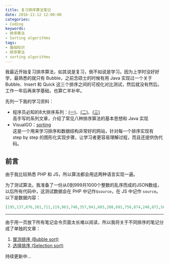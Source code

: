 ```yaml
---
title: 复习排序算法笔记
date: 2016-11-12 12:00:00
categories:
- Coding
keywords:
- 排序算法
- Sorting algorithms
tags: 
- 基础知识
- 排序算法
- sorting algorithms
---
```


我最近开始复习排序算法，如其说是复习，倒不如说是学习。因为上学时没好好学，最熟悉的就只有 Bubble，之前念硕士的时候有用 Java 实现过一个关于 Bubble、Insert 和 Quick 这三个排序之间的可视化对比测试，然后就没有然后。工作一年后再来学基础，也算亡羊补牢。

先列一下我的学习资料：

- 程序员必知的8大排序系列：[(一)](http://blog.csdn.net/pzhtpf/article/details/7559896)、[(二)](http://blog.csdn.net/pzhtpf/article/details/7559943)、[(三)](http://blog.csdn.net/pzhtpf/article/details/7560294)   
  高手写的系列文章，介绍了常见八种排序算法的基本思想和 Java 实现
- VisualGO：[sorting](https://visualgo.net/sorting)  
  这是一个用来学习排序和数据结构非常好的网站，针对每一个排序实现有 step by step 的图形化实现步骤，让学习者更容易理解过程，而且还提供伪代码。

<!-- more -->

## 前言

由于我比较熟悉 PHP 和 JS，所以算法都会用这两种语言实现一遍。

为了测试算法，我准备了一份从0到999共1000个整数的乱序而成的JSON数组，以后所有代码中，这测试数据会在 PHP 中记作`$source`，在 JS 中记作 `source`。以下是数据内容：

```json
[195,137,876,281,711,119,963,740,357,941,603,208,691,756,874,240,872,563,956,354,774,619,385,386,786,985,216,482,77,418,165,614,605,759,239,559,83,397,796,129,978,487,168,888,480,318,992,549,709,317,987,913,36,172,772,896,782,451,439,522,970,452,705,980,254,677,0,99,123,419,112,764,91,192,244,878,817,107,643,14,507,988,333,478,801,230,408,89,841,512,202,949,779,58,41,656,891,835,897,760,905,434,213,305,366,313,827,703,19,8,97,378,517,828,784,453,672,179,269,738,20,667,899,813,503,976,712,850,424,229,964,295,206,289,588,336,823,787,360,85,93,421,623,504,826,920,210,287,2,972,127,875,662,1,264,194,422,879,925,514,228,902,163,342,593,135,498,608,401,28,319,235,149,915,188,205,807,324,918,506,344,552,449,316,867,124,693,863,117,462,391,341,436,583,840,420,923,198,154,834,246,595,440,328,490,880,625,443,916,718,322,600,406,84,610,849,680,332,947,541,553,744,933,818,814,425,260,671,616,719,175,450,869,800,914,430,327,881,865,647,253,126,975,669,86,661,60,340,685,937,982,742,500,515,692,412,648,997,768,193,904,601,641,570,845,457,928,22,763,189,27,34,46,296,393,525,59,694,456,717,232,66,379,780,805,467,283,701,864,790,589,182,812,837,732,943,466,557,646,267,679,411,226,757,953,103,950,637,698,11,477,984,474,100,727,33,546,699,969,769,486,747,816,241,306,17,162,924,765,652,540,597,293,446,63,792,40,722,261,674,562,329,144,938,102,215,737,37,143,746,414,152,802,806,87,542,494,811,479,894,773,804,458,396,104,472,247,990,720,883,657,278,602,395,748,465,79,704,655,372,967,469,644,282,358,501,211,325,416,347,221,110,176,639,793,298,158,725,145,579,866,706,116,544,654,868,955,898,750,707,954,971,272,789,998,604,810,513,870,377,185,575,220,686,484,380,974,621,696,626,960,288,338,919,543,155,69,6,927,139,279,856,349,251,596,965,752,664,96,505,708,829,51,285,138,161,638,758,108,715,739,47,584,788,314,942,429,394,771,225,248,31,683,122,753,681,566,981,426,592,249,545,214,368,594,442,986,658,88,633,620,636,209,171,250,413,702,218,157,156,751,561,531,795,666,284,257,431,968,72,12,917,147,613,331,948,376,710,889,204,776,109,146,309,301,35,631,242,855,24,745,160,174,567,822,836,481,197,445,491,461,695,61,723,438,361,973,183,903,825,62,853,979,118,931,64,901,263,830,530,403,134,518,132,485,7,910,659,292,191,454,640,392,731,803,270,885,265,128,926,409,961,26,303,231,350,382,716,444,921,16,645,224,539,576,520,663,951,114,359,824,207,649,130,38,410,150,140,459,767,68,113,308,735,534,323,618,791,729,167,871,74,320,315,255,23,428,565,728,726,516,700,177,65,615,962,673,906,76,364,989,427,775,993,388,736,441,799,374,470,492,839,463,843,538,334,821,550,53,886,373,473,307,297,120,29,957,234,994,304,170,564,932,587,199,18,586,650,554,873,9,190,355,136,493,676,294,624,187,252,266,80,370,290,510,577,653,180,67,186,273,268,383,25,3,236,148,447,670,713,877,578,398,381,551,582,511,45,375,111,599,697,275,509,766,345,893,489,632,521,527,259,276,983,907,274,819,497,781,98,724,133,30,555,755,528,217,844,173,417,944,95,365,908,977,778,460,13,721,389,256,390,404,4,627,115,348,196,535,862,70,178,277,858,838,203,369,848,611,81,952,678,121,529,831,832,675,846,537,346,777,262,861,991,437,448,363,996,131,371,302,607,854,78,690,581,384,299,536,743,900,321,464,815,665,164,222,343,92,286,612,496,642,105,995,922,330,820,966,337,573,233,749,44,519,407,49,468,353,223,291,939,488,311,882,335,75,783,571,432,483,526,580,809,622,798,423,852,258,50,435,548,568,999,860,54,57,687,184,585,598,851,714,159,245,5,634,508,312,48,730,547,785,660,400,651,560,387,433,591,356,82,572,940,310,181,762,352,94,212,770,455,628,734,415,635,590,606,682,668,934,73,153,945,106,15,227,887,32,362,21,935,688,405,689,884,90,569,499,558,502,39,42,946,151,741,890,859,471,629,532,10,909,142,857,141,929,808,895,219,617,556,55,754,326,125,399,959,71,475,533,523,847,243,43,237,280,271,339,476,684,402,101,794,166,52,201,733,200,351,169,842,238,912,367,833,56,911,930,524,609,300,495,630,958,761,892,797,574,936]
```

---

由于用一页放下所有笔记会令页面太长难以阅读，所以我将关于不同排序的笔记分成了单独的文章：

1. [冒泡排序 (Bubble sort)](/coding/冒泡排序/)
2. [选择排序 (Selection sort)](/coding/选择排序/)

持续更新中...

